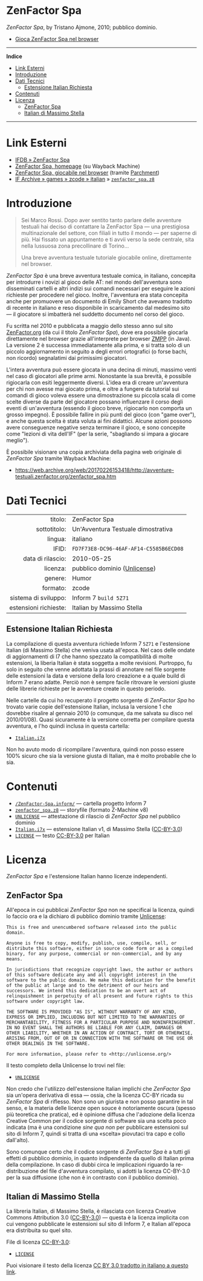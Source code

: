 # ZenFactor Spa

_ZenFactor Spa_, by Tristano Ajmone, 2010; pubblico dominio.


- [Gioca ZenFactor Spa nel browser][ZFS iPlayIF]

-----

**Indice**

<!-- MarkdownTOC autolink="true" bracket="round" autoanchor="false" lowercase="only_ascii" uri_encoding="true" levels="1,2,3" -->

- [Link Esterni](#link-esterni)
- [Introduzione](#introduzione)
- [Dati Tecnici](#dati-tecnici)
    - [Estensione Italian Richiesta](#estensione-italian-richiesta)
- [Contenuti](#contenuti)
- [Licenza](#licenza)
    - [ZenFactor Spa](#zenfactor-spa)
    - [Italian di Massimo Stella](#italian-di-massimo-stella)

<!-- /MarkdownTOC -->

-----

# Link Esterni

- [IFDB » ZenFactor Spa]
- [ZenFactor Spa, homepage][ZenFactor.org] (su Wayback Machine)
- [ZenFactor Spa, giocabile nel browser][ZFS iPlayIF] (tramite [Parchment])
- [IF Archive » games » zcode » italian] » [`zenfactor_spa.z8`][IFArchive ZFS z8]

[Parchment]: https://github.com/curiousdannii/parchment "Visita il progetto Parchment su GitHub"

# Introduzione

> Sei Marco Rossi. Dopo aver sentito tanto parlare delle avventure testuali hai deciso di contattare la ZenFactor Spa — una prestigiosa multinazionale del settore, con filiali in tutto il mondo — per saperne di più. Hai fissato un appuntamento e ti avvii verso la sede centrale, sita nella lussuosa zona precollinare di Torino...
> 
> Una breve avventura testuale tutoriale giocabile online, direttamente nel browser.

_ZenFactor Spa_ è una breve avventura testuale comica, in italiano, concepita per introdurre i novizi al gioco delle AT: nel mondo dell'avventura sono disseminati cartelli e altri indizi sui comandi necessari per eseguire le azioni richieste per procedere nel gioco. Inoltre, l'avventura era stata concepita anche per promuovere un documento di Emily Short che avevamo tradotto di recente in italiano e reso disponibile in scaricamento dal medesimo sito — il giocatore si imbatterà nel suddetto documento nel corso del gioco.

Fu scritta nel 2010 e pubblicata a maggio dello stesso anno sul sito [ZenFactor.org] (da cui il titolo _ZenFactor Spa_), dove era possibile giocarla direttamente nel browser grazie all'interprete per browser [ZMPP] (in Java). La versione 2 è successa immediatamente alla prima, e si tratta solo di un piccolo aggiornamento in seguito a degli errori ortografici (o forse bachi, non ricordo) segnalatimi dai primissimi giocatori.

L'intera avventura può essere giocata in una decina di minuti, massimo venti nel caso di giocatori alle prime armi. Nonostante la sua brevità, è possibile rigiocarla con esiti leggermente diversi. L'idea era di creare un'avventura per chi non avesse mai giocato prima, e oltre a fungere da tutorial sui comandi di gioco voleva essere una dimostrazione su piccola scala di come scelte diverse da parte del giocatore possano influenzare il corso degli eventi di un'avventura (essendo il gioco breve, rigiocarlo non comporta un grosso impegno). È possibile fallire in più punti del gioco (con "game over"), e anche questa scelta è stata voluta ai fini didattici. Alcune azioni possono avere conseguenze negative senza terminare il gioco, e sono concepite come "lezioni di vita dell'IF" (per la serie, "sbagliando si impara a giocare meglio").

È possibile visionare una copia archiviata della pagina web originale di _ZenFactor Spa_ tramite Wayback Machine:

- <https://web.archive.org/web/20170226153418/http://avventure-testuali.zenfactor.org/zenfactor_spa.htm>



# Dati Tecnici

|                       |                                         |
| --------------------: | :-------------------------------------- |
| titolo:               | ZenFactor Spa                           |
| sottotitolo:          | Un'Avventura Testuale dimostrativa      |
| lingua:               | italiano                                |
| IFID:                 | `FD7F73E8-DC96-46AF-AF14-C5585B6ECD08`  |
| data di rilascio:     | 2010-05-25                              |
| licenza:              | pubblico dominio ([Unlicense])          |
| genere:               | Humor                                   |
| formato:              | zcode                                   |
| sistema di sviluppo:  | Inform 7 `build 5Z71`                   |
| estensioni richieste: | Italian by Massimo Stella               |

## Estensione Italian Richiesta

La compilazione di questa avventura richiede Inform 7 `5Z71` e l'estensione Italian (di Massimo Stella) che veniva usata all'epoca. Nel caos delle ondate di aggiornamenti di I7 che hanno spezzato la compatibilità di molte estensioni, la liberia Italian è stata soggetta a molte revisioni. Purtroppo, fu solo in seguito che venne adottata la prassi di annotare nel file sorgente delle estensioni la data e versione della loro creazione e a quale build di Inform 7 erano adatte. Perciò non è sempre facile ritrovare le versioni giuste delle librerie richieste per le avventure create in questo periodo.

Nelle cartelle da cui ho recuperato il progetto sorgente di _ZenFactor Spa_ ho trovato varie copie dell'estensione Italian, inclusa la versione 1 che dovrebbe risalire al gennaio 2010 (o comunque, da me salvata su disco nel 2010/01/08). Quasi sicuramente è la versione corretta per compilare questa avventura, e l'ho quindi inclusa in questa cartella:

- [`Italian.i7x`](./Italian.i7x)

Non ho avuto modo di ricompilare l'avventura, quindi non posso essere 100% sicuro che sia la versione giusta di Italian, ma è molto probabile che lo sia.

# Contenuti

- [`/ZenFactor-Spa.inform/`](./ZenFactor-Spa.inform) — cartella progetto Inform 7
- [`zenfactor_spa.z8`](./zenfactor_spa.z8) — storyfile (formato Z-Machine v8)
- [`UNLICENSE`](./UNLICENSE) — attestazione di rilascio di _ZenFactor Spa_ nel pubblico dominio
- [`Italian.i7x`](./Italian.i7x) — estensione Italian v1, di Massimo Stella ([CC-BY-3.0])
- [`LICENSE`](./LICENSE) — testo [CC-BY-3.0] per Italian

# Licenza

_ZenFactor Spa_ e l'estensione Italian hanno licenze independenti.

## ZenFactor Spa

All'epoca in cui pubblicai _ZenFactor Spa_ non ne specificai la licenza, quindi lo faccio ora e la dichiaro di pubblico dominio tramite [Unlicense]:

    This is free and unencumbered software released into the public domain.

    Anyone is free to copy, modify, publish, use, compile, sell, or
    distribute this software, either in source code form or as a compiled
    binary, for any purpose, commercial or non-commercial, and by any
    means.

    In jurisdictions that recognize copyright laws, the author or authors
    of this software dedicate any and all copyright interest in the
    software to the public domain. We make this dedication for the benefit
    of the public at large and to the detriment of our heirs and
    successors. We intend this dedication to be an overt act of
    relinquishment in perpetuity of all present and future rights to this
    software under copyright law.

    THE SOFTWARE IS PROVIDED "AS IS", WITHOUT WARRANTY OF ANY KIND,
    EXPRESS OR IMPLIED, INCLUDING BUT NOT LIMITED TO THE WARRANTIES OF
    MERCHANTABILITY, FITNESS FOR A PARTICULAR PURPOSE AND NONINFRINGEMENT.
    IN NO EVENT SHALL THE AUTHORS BE LIABLE FOR ANY CLAIM, DAMAGES OR
    OTHER LIABILITY, WHETHER IN AN ACTION OF CONTRACT, TORT OR OTHERWISE,
    ARISING FROM, OUT OF OR IN CONNECTION WITH THE SOFTWARE OR THE USE OR
    OTHER DEALINGS IN THE SOFTWARE.

    For more information, please refer to <http://unlicense.org/>

Il testo completo della Unlicense lo trovi nel file:

- [`UNLICENSE`](./UNLICENSE)

Non credo che l'utilizzo dell'estensione Italian implichi che _ZenFactor Spa_ sia un'opera derivativa di essa — ossia, che la licenza CC-BY ricada su _ZenFactor Spa_ di riflesso. Non sono un giurista e non posso garantire in tal senso, e la materia delle licenze open souce è notoriamente oscura (spesso più teoretica che pratica), ed è opinione diffusa che l'adozione della licenza Creative Common per il codice sorgente di software sia una scelta poco indicata (ma è una condizione _sine qua non_ per pubblicare estensioni sul sito di Inform 7, quindi si tratta di una «scelta» piovutaci tra capo e collo dall'alto).

Sono comunque certo che il codice sorgente di _ZenFactor Spa_ è a tutti gli effetti di pubblico dominio, in quanto indipendente da quello di Italian prima della compilazione. In caso di dubbi circa le implicazioni riguardo la re-distribuzione del file d'avventura compilato, si adotti la licenza CC-BY-3.0 per la sua diffusione (che non è in contrasto con il pubblico dominio).

## Italian di Massimo Stella


La libreria Italian, di Massimo Stella, è rilasciata con licenza Creative Commons Attribution 3.0 ([CC-BY-3.0]) — questa è la licenza implicita con cui vengono pubblicate le estensioni sul sito di Inform 7, e Italian all'epoca era distribuita su quel sito.

File di licenza [CC-BY-3.0]:

- [`LICENSE`](./LICENSE)

Puoi visionare il testo della licenza [CC BY 3.0 tradotto in italiano a questo link][CC-BY-3.0 IT].


[ZenFactor.org]: <https://web.archive.org/web/20170226153418/http://avventure-testuali.zenfactor.org/zenfactor_spa.htm> "Visita la copia archiviata della pagina su Wayback Machine"

[CC-BY-3.0]: https://creativecommons.org/licenses/by/3.0/us/

[Unlicense]: http://unlicense.org/

[CC-BY-3.0 IT]: https://creativecommons.org/licenses/by/3.0/it/

[ZMPP]: http://zmpp.sourceforge.net/ "Visita il sito di ZMPP (The Z-Machine Preservation Project)"

[IFDB » ZenFactor Spa]: http://ifdb.tads.org/viewgame?id=kj5hyq3wkvl8x8yf "Visista la pagina di ZenFactor Spa su IFDB"

[IF Archive » games » zcode » italian]: https://ifarchive.org/if-archive/games/zcode/italian/ "Visita la sezione 'games/zcode/italian/' di IF Archive"
[IFArchive ZFS z8]: https://ifarchive.org/if-archive/games/zcode/italian/zenfactor_spa.z8 "Link diretto alla copia di ZenFactor Spa depositata su IF Archive"
[ZFS iPlayIF]: http://iplayif.com/?story=https%3A%2F%2Fifarchive.org%2Fif-archive%2Fgames%2Fzcode%2Fitalian%2Fzenfactor_spa.z8 "Gioca ZenFactor Spa su iplayif.com, direttamente nel browser, tramite Parchment"
